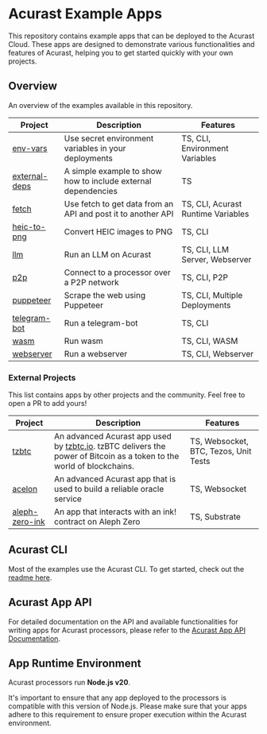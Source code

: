 # Acurast Example Apps

This repository contains example apps that can be deployed to the Acurast Cloud. These apps are designed to demonstrate various functionalities and features of Acurast, helping you to get started quickly with your own projects.

## Overview

An overview of the examples available in this repository.

| Project                                                                                           | Description                                                   | Features                           |
| ------------------------------------------------------------------------------------------------- | ------------------------------------------------------------- | ---------------------------------- |
| [env-vars](https://github.com/Acurast/acurast-example-apps/tree/main/apps/app-env-vars)           | Use secret environment variables in your deployments          | TS, CLI, Environment Variables     |
| [external-deps](https://github.com/Acurast/acurast-example-apps/tree/main/apps/app-external-deps) | A simple example to show how to include external dependencies | TS                                 |
| [fetch](https://github.com/Acurast/acurast-example-apps/tree/main/apps/app-fetch)                 | Use fetch to get data from an API and post it to another API  | TS, CLI, Acurast Runtime Variables |
| [heic-to-png](https://github.com/Acurast/acurast-example-apps/tree/main/apps/app-heic-to-png)     | Convert HEIC images to PNG                                    | TS, CLI                            |
| [llm](https://github.com/Acurast/acurast-example-apps/tree/main/apps/app-llm)                     | Run an LLM on Acurast                                         | TS, CLI, LLM Server, Webserver     |
| [p2p](https://github.com/Acurast/acurast-example-apps/tree/main/apps/app-p2p)                     | Connect to a processor over a P2P network                     | TS, CLI, P2P                       |
| [puppeteer](https://github.com/Acurast/acurast-example-apps/tree/main/apps/app-puppeteer)         | Scrape the web using Puppeteer                                | TS, CLI, Multiple Deployments      |
| [telegram-bot](https://github.com/Acurast/acurast-example-apps/tree/main/apps/app-telegram-bot)   | Run a telegram-bot                                            | TS, CLI                            |
| [wasm](https://github.com/Acurast/acurast-example-apps/tree/main/apps/app-wasm)                   | Run wasm                                                      | TS, CLI, WASM                      |
| [webserver](https://github.com/Acurast/acurast-example-apps/tree/main/apps/app-webserver)         | Run a webserver                                               | TS, CLI, Webserver                 |

### External Projects

This list contains apps by other projects and the community. Feel free to open a PR to add yours!

| Project                                                             | Description                                                                                                                               | Features                              |
| ------------------------------------------------------------------- | ----------------------------------------------------------------------------------------------------------------------------------------- | ------------------------------------- |
| [tzbtc](https://github.com/Acurast/acurast-tzbtc-script)            | An advanced Acurast app used by [tzbtc.io](https://tzbtc.io). tzBTC delivers the power of Bitcoin as a token to the world of blockchains. | TS, Websocket, BTC, Tezos, Unit Tests |
| [acelon](https://github.com/acelonoracle/acelon-oracle)             | An advanced Acurast app that is used to build a reliable oracle service                                                                   | TS, Websocket                         |
| [aleph-zero-ink](https://github.com/Acurast/aleph-zero-example-app) | An app that interacts with an ink! contract on Aleph Zero                                                                                 | TS, Substrate                         |

## Acurast CLI

Most of the examples use the Acurast CLI. To get started, check out the [readme here](https://github.com/Acurast/acurast-cli).

## Acurast App API

For detailed documentation on the API and available functionalities for writing apps for Acurast processors, please refer to the [Acurast App API Documentation](https://docs.acurast.com/developers/job-runtime-environment/).

## App Runtime Environment

Acurast processors run **Node.js v20**.

It's important to ensure that any app deployed to the processors is compatible with this version of Node.js. Please make sure that your apps adhere to this requirement to ensure proper execution within the Acurast environment.

